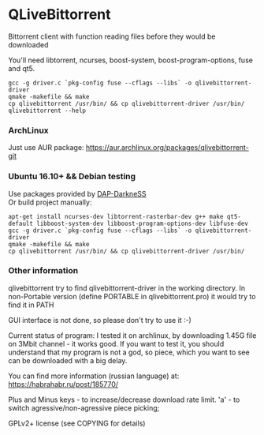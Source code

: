 QLiveBittorrent
===============

Bittorrent client with function reading files before they would be downloaded

You'll need libtorrent, ncurses, boost-system, boost-program-options, fuse and qt5.
```
gcc -g driver.c `pkg-config fuse --cflags --libs` -o qlivebittorrent-driver
qmake -makefile && make
cp qlivebittorrent /usr/bin/ && cp qlivebittorrent-driver /usr/bin/
qlivebittorrent --help
```

### ArchLinux
Just use AUR package: https://aur.archlinux.org/packages/qlivebittorrent-git

### Ubuntu 16.10+ && Debian testing
Use packages provided by [DAP-DarkneSS](https://github.com/DAP-DarkneSS)  
Or build project manually:
```
apt-get install ncurses-dev libtorrent-rasterbar-dev g++ make qt5-default libboost-system-dev libboost-program-options-dev libfuse-dev  
gcc -g driver.c `pkg-config fuse --cflags --libs` -o qlivebittorrent-driver
qmake -makefile && make
cp qlivebittorrent /usr/bin/ && cp qlivebittorrent-driver /usr/bin/
```

### Other information
qlivebittorrent try to find qlivebittorrent-driver in the working directory.
In non-Portable version (define PORTABLE in qlivebittorrent.pro) it would try
to find it in PATH

GUI interface is not done, so please don't try to use it :-)

Current status of program:
I tested it on archlinux, by downloading 1.45G file on 3Mbit channel - it works good.
If you want to test it, you should understand that my program is not a god, so piece,
which you want to see can be downloaded with a big delay.

You can find more information (russian language) at:
https://habrahabr.ru/post/185770/

Plus and Minus keys - to increase/decrease download rate limit.
'a' - to switch agressive/non-agressive piece picking;

GPLv2+ license (see COPYING for details)
